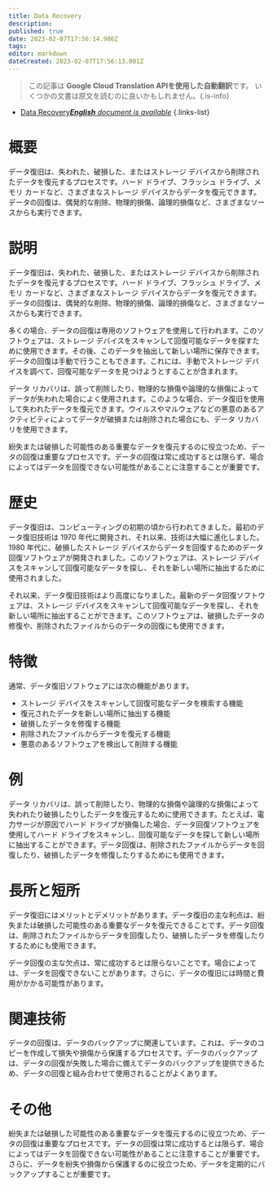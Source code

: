```yaml
---
title: Data Recovery
description: 
published: true
date: 2023-02-07T17:56:14.986Z
tags: 
editor: markdown
dateCreated: 2023-02-07T17:56:13.001Z
---
```


> この記事は **Google Cloud Translation APIを使用した自動翻訳**です。
いくつかの文書は原文を読むのに良いかもしれません。{.is-info}



- [Data Recovery***English** document is available*](/en/Knowledge-base/Dictionary/data-recovery)
{.links-list}


# 概要
データ復旧は、失われた、破損した、またはストレージ デバイスから削除されたデータを復元するプロセスです。ハード ドライブ、フラッシュ ドライブ、メモリ カードなど、さまざまなストレージ デバイスからデータを復元できます。データの回復は、偶発的な削除、物理的損傷、論理的損傷など、さまざまなソースからも実行できます。

# 説明
データ復旧は、失われた、破損した、またはストレージ デバイスから削除されたデータを復元するプロセスです。ハード ドライブ、フラッシュ ドライブ、メモリ カードなど、さまざまなストレージ デバイスからデータを復元できます。データの回復は、偶発的な削除、物理的損傷、論理的損傷など、さまざまなソースからも実行できます。

多くの場合、データの回復は専用のソフトウェアを使用して行われます。このソフトウェアは、ストレージ デバイスをスキャンして回復可能なデータを探すために使用できます。その後、このデータを抽出して新しい場所に保存できます。データの回復は手動で行うこともできます。これには、手動でストレージ デバイスを調べて、回復可能なデータを見つけようとすることが含まれます。

データ リカバリは、誤って削除したり、物理的な損傷や論理的な損傷によってデータが失われた場合によく使用されます。このような場合、データ復旧を使用して失われたデータを復元できます。ウイルスやマルウェアなどの悪意のあるアクティビティによってデータが破損または削除された場合にも、データ リカバリを使用できます。

紛失または破損した可能性のある重要なデータを復元するのに役立つため、データの回復は重要なプロセスです。データの回復は常に成功するとは限らず、場合によってはデータを回復できない可能性があることに注意することが重要です。

# 歴史
データ復旧は、コンピューティングの初期の頃から行われてきました。最初のデータ復旧技術は 1970 年代に開発され、それ以来、技術は大幅に進化しました。 1980 年代に、破損したストレージ デバイスからデータを回復するためのデータ回復ソフトウェアが開発されました。このソフトウェアは、ストレージ デバイスをスキャンして回復可能なデータを探し、それを新しい場所に抽出するために使用されました。

それ以来、データ復旧技術はより高度になりました。最新のデータ回復ソフトウェアは、ストレージ デバイスをスキャンして回復可能なデータを探し、それを新しい場所に抽出することができます。このソフトウェアは、破損したデータの修復や、削除されたファイルからのデータの回復にも使用できます。

# 特徴
通常、データ復旧ソフトウェアには次の機能があります。

- ストレージ デバイスをスキャンして回復可能なデータを検索する機能
- 復元されたデータを新しい場所に抽出する機能
- 破損したデータを修復する機能
- 削除されたファイルからデータを復元する機能
- 悪意のあるソフトウェアを検出して削除する機能

# 例
データ リカバリは、誤って削除したり、物理的な損傷や論理的な損傷によって失われたり破損したりしたデータを復元するために使用できます。たとえば、電力サージが原因でハード ドライブが損傷した場合、データ回復ソフトウェアを使用してハード ドライブをスキャンし、回復可能なデータを探して新しい場所に抽出することができます。データ回復は、削除されたファイルからデータを回復したり、破損したデータを修復したりするためにも使用できます。

# 長所と短所
データ復旧にはメリットとデメリットがあります。データ復旧の主な利点は、紛失または破損した可能性のある重要なデータを復元できることです。データ回復は、削除されたファイルからデータを回復したり、破損したデータを修復したりするためにも使用できます。

データ回復の主な欠点は、常に成功するとは限らないことです。場合によっては、データを回復できないことがあります。さらに、データの復旧には時間と費用がかかる可能性があります。

# 関連技術
データの回復は、データのバックアップに関連しています。これは、データのコピーを作成して損失や損傷から保護するプロセスです。データのバックアップは、データの回復が失敗した場合に備えてデータのバックアップを提供できるため、データの回復と組み合わせて使用されることがよくあります。

# その他
紛失または破損した可能性のある重要なデータを復元するのに役立つため、データの回復は重要なプロセスです。データの回復は常に成功するとは限らず、場合によってはデータを回復できない可能性があることに注意することが重要です。さらに、データを紛失や損傷から保護するのに役立つため、データを定期的にバックアップすることが重要です。